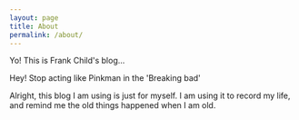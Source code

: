 ```yaml
---
layout: page
title: About
permalink: /about/
---
```


Yo! This is Frank Child's blog... 

Hey! Stop acting like Pinkman in the 'Breaking bad'

Alright, this blog I am using is just for myself. I am using it to record my life, and remind me the old things happened when I am old.
